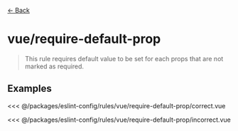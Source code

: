 [&#x2190; Back](./)
# vue/require-default-prop <badge text="warn" type="warn" vertical="middle"/>

> This rule requires default value to be set for each props that are not marked as required.


## Examples

<code-highlight>
 
<div slot="correct">

<<< @/packages/eslint-config/rules/vue/require-default-prop/correct.vue

</div>

 
<div slot="incorrect">

<<< @/packages/eslint-config/rules/vue/require-default-prop/incorrect.vue

</div>

 
</code-highlight>

